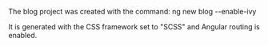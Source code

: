 The blog project was created with the command:
ng new blog --enable-ivy

It is generated with the CSS framework set to "SCSS" and Angular routing is enabled.
